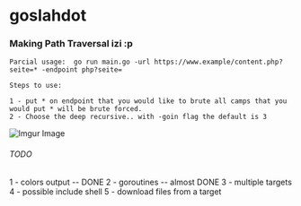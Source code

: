 # goslahdot

### Making Path Traversal izi :p

```
Parcial usage:  go run main.go -url https://www.example/content.php?seite=* -endpoint php?seite= 

Steps to use:

1 - put * on endpoint that you would like to brute all camps that you would put * will be brute forced.
2 - Choose the deep recursive.. with -goin flag the default is 3

```
![Imgur Image](ttp://i.imgur.com/DvamvJe.png)

###### TODO

1 - colors output -- DONE
2 - goroutines -- almost DONE
3 - multiple targets
4 - possible include shell
5 - download files from a target
